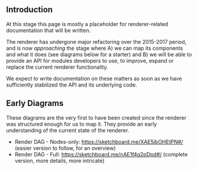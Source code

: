 ## Introduction
At this stage this page is mostly a placeholder for renderer-related documentation that will be written. 

The renderer has undergone major refactoring over the 2015-2017 period, and is now _approaching_ the stage where A) we can map its components and what it does (see diagrams below for a starter) and B) we will be able to provide an API for modules developers to use, to improve, expand or replace the current renderer functionality. 

We expect to write documentation on these matters as soon as we have sufficiently stabilized the API and its underlying code. 

## Early Diagrams
These diagrams are the very first to have been created since the renderer was structured enough for us to map it. They provide an early understanding of the current state of the renderer.

* Render DAG - Nodes-only: https://sketchboard.me/XAE5jbOHEtPN#/ (easier version to follow, for an overview)
* Render DAG - Full: https://sketchboard.me/nAE1f4q2pDpd#/ (complete version, more details, more intricate)



